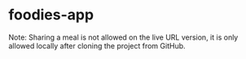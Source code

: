 # foodies-app

Note: Sharing a meal is not allowed on the live URL version, it is only allowed locally after cloning the project from GitHub.
